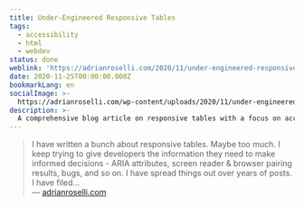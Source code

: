 ```yaml
---
title: Under-Engineered Responsive Tables
tags:
  - accessibility
  - html
  - webdev
status: done
weblink: 'https://adrianroselli.com/2020/11/under-engineered-responsive-tables.html'
date: 2020-11-25T00:00:00.000Z
bookmarkLang: en
socialImage: >-
  https://adrianroselli.com/wp-content/uploads/2020/11/under-engineered-responsive-tables_thumb-300x300.png
description: >-
  A comprehensive blog article on responsive tables with a focus on accessibility.
---
```

<blockquote>I have written a bunch about responsive tables. Maybe too much. I keep trying to give developers the information they need to make informed decisions - ARIA attributes, screen reader & browser pairing results, bugs, and so on. I have spread things out over years of posts. I have filed...<footer>— <a href="https://adrianroselli.com/2020/11/under-engineered-responsive-tables.html">adrianroselli.com</a></footer></blockquote>
